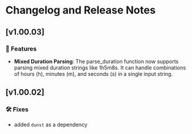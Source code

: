 # Changelog and Release Notes

## [v1.00.03]

### 🚀 Features

- **Mixed Duration Parsing**: The parse_duration function now supports parsing mixed duration strings like 1h5m8s. It can handle combinations of hours (h), minutes (m), and seconds (s) in a single input string.

## [v1.00.02]

### 🛠 Fixes

- added `dunst` as a dependency
